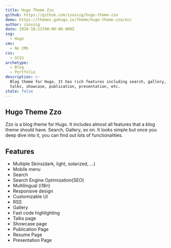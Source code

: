 ```yaml
---
title: Hugo Theme Zzo
github: https://github.com/zzossig/hugo-theme-zzo
demo: https://themes.gohugo.io/theme/hugo-theme-zzo/en/
author: zzossig
date: 2020-10-21T00:00:00.000Z
ssg:
  - Hugo
cms:
  - No CMS
css:
  - SCSS
archetype:
  - Blog
  - Portfolio
description: >-
  Blog theme for Hugo. It has rich features including search, gallery, resume,
  talks, showcase, publication, presentation, etc.
stale: false
---
```


## Hugo Theme Zzo

Zzo is a blog theme for Hugo. It includes almost all features that a blog theme should have. Search, Gallery, so on. It looks simple but once you deep dive into it, you can find out lots of functionalities.

## Features

* Multiple Skins(dark, light, solarized, ...)
* Mobile menu
* Search
* Search Engine Optimization(SEO)
* Multilingual (i18n)
* Responsive design
* Customizable UI
* RSS
* Gallery
* Fast code highlighting
* Talks page
* Showcase page
* Publication Page
* Resume Page
* Presentation Page